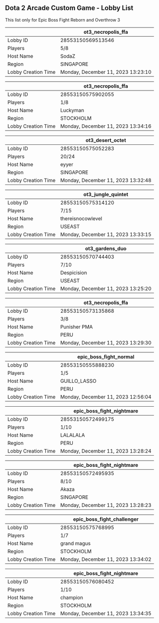 ## Dota 2 Arcade Custom Game - Lobby List

This list only for Epic Boss Fight Reborn and Overthrow 3

|  | ot3_necropolis_ffa |
| ------ | ------ |
| Lobby ID | 28553150569513546 |
| Players | 5/8 |
| Host Name | SodaZ |
| Region | SINGAPORE |
| Lobby Creation Time | Monday, December 11, 2023 13:23:10 |


|  | ot3_necropolis_ffa |
| ------ | ------ |
| Lobby ID | 28553150575902055 |
| Players | 1/8 |
| Host Name | Luckyman |
| Region | STOCKHOLM |
| Lobby Creation Time | Monday, December 11, 2023 13:34:16 |


|  | ot3_desert_octet |
| ------ | ------ |
| Lobby ID | 28553150575052283 |
| Players | 20/24 |
| Host Name | eyyer |
| Region | SINGAPORE |
| Lobby Creation Time | Monday, December 11, 2023 13:32:48 |


|  | ot3_jungle_quintet |
| ------ | ------ |
| Lobby ID | 28553150575314120 |
| Players | 7/15 |
| Host Name | thereisnocowlevel |
| Region | USEAST |
| Lobby Creation Time | Monday, December 11, 2023 13:33:15 |


|  | ot3_gardens_duo |
| ------ | ------ |
| Lobby ID | 28553150570744403 |
| Players | 7/10 |
| Host Name | Despicision |
| Region | USEAST |
| Lobby Creation Time | Monday, December 11, 2023 13:25:20 |


|  | ot3_necropolis_ffa |
| ------ | ------ |
| Lobby ID | 28553150573135868 |
| Players | 3/8 |
| Host Name | Punisher PMA |
| Region | PERU |
| Lobby Creation Time | Monday, December 11, 2023 13:29:30 |


|  | epic_boss_fight_normal |
| ------ | ------ |
| Lobby ID | 28553150555888230 |
| Players | 1/5 |
| Host Name | GUILLO_LASSO |
| Region | PERU |
| Lobby Creation Time | Monday, December 11, 2023 12:56:04 |


|  | epic_boss_fight_nightmare |
| ------ | ------ |
| Lobby ID | 28553150572499175 |
| Players | 1/10 |
| Host Name | LALALALA |
| Region | PERU |
| Lobby Creation Time | Monday, December 11, 2023 13:28:24 |


|  | epic_boss_fight_nightmare |
| ------ | ------ |
| Lobby ID | 28553150572495935 |
| Players | 8/10 |
| Host Name | Akaza |
| Region | SINGAPORE |
| Lobby Creation Time | Monday, December 11, 2023 13:28:23 |


|  | epic_boss_fight_challenger |
| ------ | ------ |
| Lobby ID | 28553150575768995 |
| Players | 1/7 |
| Host Name | grand magus |
| Region | STOCKHOLM |
| Lobby Creation Time | Monday, December 11, 2023 13:34:02 |


|  | epic_boss_fight_nightmare |
| ------ | ------ |
| Lobby ID | 28553150576080452 |
| Players | 1/10 |
| Host Name | champion |
| Region | STOCKHOLM |
| Lobby Creation Time | Monday, December 11, 2023 13:34:35 |


